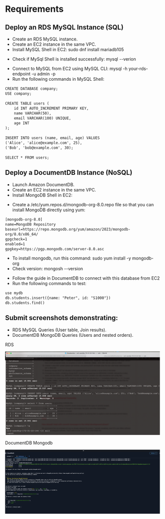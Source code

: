 # Requirements
## Deploy an RDS MySQL Instance (SQL)
* Create an RDS MySQL instance.
* Create an EC2 instance in the same VPC.
* Install MySQL Shell in EC2: sudo dnf install mariadb105
- Check if MySql Shell is installed successfully: mysql --verion
* Connect to MySQL from EC2 using MySQL CLI: mysql -h your-rds-endpoint -u admin -p
* Run the following commands in MySQL Shell:
```
CREATE DATABASE company;
USE company;

CREATE TABLE users (
    id INT AUTO_INCREMENT PRIMARY KEY,
    name VARCHAR(50),
    email VARCHAR(100) UNIQUE,
    age INT
);

INSERT INTO users (name, email, age) VALUES
('Alice', 'alice@example.com', 25),
('Bob', 'bob@example.com', 30);

SELECT * FROM users;
```
## Deploy a DocumentDB Instance (NoSQL)
* Launch Amazon DocumentDB.
* Create an EC2 instance in the same VPC.
* Install MongoDB Shell in EC2: 
- Create a /etc/yum.repos.d/mongodb-org-8.0.repo file so that you can install MongoDB directly using yum:
```
[mongodb-org-8.0]
name=MongoDB Repository
baseurl=https://repo.mongodb.org/yum/amazon/2023/mongodb-org/8.0/x86_64/
gpgcheck=1
enabled=1
gpgkey=https://pgp.mongodb.com/server-8.0.asc
```
- To install mongodb, run this command: sudo yum install -y mongodb-org
- Check version: mongosh --version
* Follow the guide in DocumentDB to connect with this database from EC2
* Run the following commands to test:
```
use mydb
db.students.insert({name: "Peter", id: "S1000"})
db.students.find()
```
## Submit screenshots demonstrating:
* RDS MySQL Queries (User table, Join results).
* DocumentDB MongoDB Queries (Users and nested orders).



RDS

![RDS](/img/rds.png)

DocumentDB Mongodb

![DocumentDB Mongodb](/img/documentdb.png)